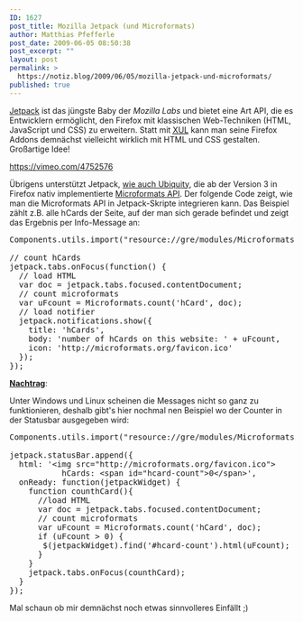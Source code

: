 ```yaml
---
ID: 1627
post_title: Mozilla Jetpack (und Microformats)
author: Matthias Pfefferle
post_date: 2009-06-05 08:50:38
post_excerpt: ""
layout: post
permalink: >
  https://notiz.blog/2009/06/05/mozilla-jetpack-und-microformats/
published: true
---
```

<a href="https://jetpack.mozillalabs.com">Jetpack</a> ist das jüngste Baby der <em>Mozilla Labs</em> und bietet eine Art API, die es Entwicklern ermöglicht, den Firefox mit klassischen Web-Techniken (HTML, JavaScript und CSS) zu erweitern. Statt mit <abbr title="XML User Interface Language"><a href="http://www.mozilla.org/projects/xul/">XUL</a></abbr> kann man seine Firefox Addons demnächst vielleicht wirklich mit HTML und CSS gestalten. Großartige Idee!

https://vimeo.com/4752576

Übrigens unterstützt Jetpack, <a href="http://notiz.blog/2008/09/16/ubiquity-und-microformats/">wie auch Ubiquity</a>, die ab der Version 3 in Firefox nativ implementierte <a href="https://developer.mozilla.org/En/Using_microformats">Microformats API</a>. Der folgende Code zeigt, wie man die Microformats API in Jetpack-Skripte integrieren kann. Das Beispiel zählt z.B. alle hCards der Seite, auf der man sich gerade befindet und zeigt das Ergebnis per Info-Message an:

<pre>Components.utils.import("resource://gre/modules/Microformats.js");

// count hCards
jetpack.tabs.onFocus(function() {
  // load HTML
  var doc = jetpack.tabs.focused.contentDocument;
  // count microformats
  var uFcount = Microformats.count('hCard', doc);
  // load notifier
  jetpack.notifications.show({
    title: 'hCards',
    body: 'number of hCards on this website: ' + uFcount,
    icon: 'http://microformats.org/favicon.ico'
  });
});</pre>

<ins datetime="2009-06-05T10:24:01+00:00"><strong>Nachtrag</strong></ins>:

Unter Windows und Linux scheinen die Messages nicht so ganz zu funktionieren, deshalb gibt's hier nochmal nen Beispiel wo der Counter in der Statusbar ausgegeben wird:

<pre>Components.utils.import("resource://gre/modules/Microformats.js");

jetpack.statusBar.append({
  html: '&lt;img src="http://microformats.org/favicon.ico"&gt;
           hCards: &lt;span id="hcard-count"&gt;0&lt;/span&gt;',
  onReady: function(jetpackWidget) {
    function counthCard(){
      //load HTML
      var doc = jetpack.tabs.focused.contentDocument;
      // count microformats
      var uFcount = Microformats.count('hCard', doc);
      if (uFcount > 0) {
       $(jetpackWidget).find('#hcard-count').html(uFcount);
      }
    }
    jetpack.tabs.onFocus(counthCard);
  }
});</pre>

Mal schaun ob mir demnächst noch etwas sinnvolleres Einfällt ;)
